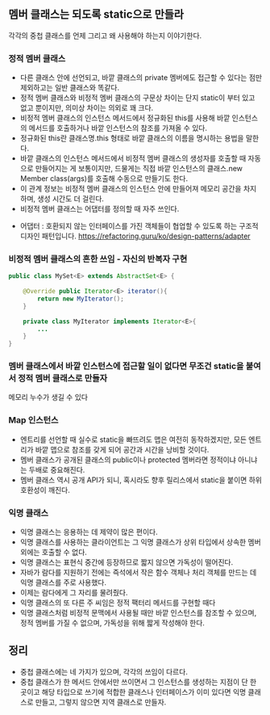 ## 멤버 클래스는 되도록 static으로 만들라

각각의 중첩 클래스를 언제 그리고 왜 사용해야 하는지 이야기한다.

### 정적 멤버 클래스
- 다른 클래스 안에 선언되고, 바깥 클래스의 private 멤버에도 접근할 수 있다는 점만 제외하고는 일반 클래스와 똑같다. 
- 정적 멤버 클래스와 비정적 멤버 클래스의 구문상 차이는 단지 static이 부터 있고 없고 뿐이지만, 의미상 차이는 의외로 꽤 크다.
- 비정적 멤버 클래스의 인스턴스 메서드에서 정규화된 this를 사용해 바깥 인스턴스의 메서드를 호출하거나 바깥 인스턴스의 참조를 가져올 수 있다. 
- 정규화된 this란 클래스명.this 형태로 바깥 클래스의 이름을 명시하는 용법을 말한다.
- 바깥 클래스의 인스턴스 메서드에서 비정적 멤버 클래스의 생성자를 호출할 때 자동으로 만들어지는 게 보통이지만, 드물게는 직접 바깥 인스턴스의 클래스.new Member class(args)를 호출해 수동으로 만들기도 한다. 
- 이 관계 정보는 비정적 멤버 클래스의 인스턴스 안에 만들어져 메모리 공간을 차지하며, 생성 시간도 더 걸린다. 
- 비정적 멤버 클래스는 어댑터를 정의할 때 자주 쓰인다. 

* 어댑터 : 호환되지 않는 인터페이스를 가진 객체들이 협업할 수 있도록 하는 구조적 디자인 패턴입니다.
  https://refactoring.guru/ko/design-patterns/adapter

### 비정적 멤버 클래스의 흔한 쓰임 - 자신의 반복자 구현
```java
public class MySet<E> extends AbstractSet<E> {
    
    @Override public Iterator<E> iterator(){
        return new MyIterator();
    }
    
    private class MyIterator implements Iterator<E>{
        ...
    }
}
```
### 멤버 클래스에서 바깥 인스턴스에 접근할 일이 없다면 무조건 static을 붙여서 정적 멤버 클래스로 만들자 
메모리 누수가 생길 수 있다

### Map 인스턴스
- 엔트리를 선언할 때 실수로 static을 빠뜨려도 맵은 여전히 동작하겠지만, 모든 엔트리가 바깥 맵으로 참조를 갖게 되어 공간과 시간을 낭비할 것이다. 
- 멤버 클래스가 공개된 클래스의 public이나 protected 멤버라면 정적이냐 아니냐는 두배로 중요해진다.
- 멤버 클래스 역시 공개 API가 되니, 혹시라도 향후 릴리스에서 static을 붙이면 하위 호환성이 깨진다. 

### 익명 클래스 
- 익명 클래스는 응용하는 데 제약이 많은 편이다. 
- 익명 클래스를 사용하는 클라이언트는 그 익명 클래스가 상위 타입에서 상속한 멤버 외에는 호출할 수 없다.
- 익명 클래스는 표현식 중간에 등장하므로 짧지 않으면 가독성이 떨어진다.
- 자바가 람다를 지원하기 전에는 즉석에서 작은 함수 객체나 처리 객체를 만드는 데 익명 클래스를 주로 사용했다. 
- 이제는 람다에게 그 자리를 물려줬다.
- 익명 클래스의 또 다른 주 씨임은 정적 팩터리 메서드를 구현할 때다
- 익명 클래스처럼 비정적 문맥에서 사용될 때만 바깥 인스턴스를 참조할 수 있으며, 정적 멤버를 가질 수 없으며, 가독성을 위해 짧게 작성해야 한다. 

## 정리 
- 중첩 클래스에는 네 가지가 있으며, 각각의 쓰임이 다르다. 
- 중첩 클래스가 한 메서드 안에서만 쓰이면서 그 인스턴스를 생성하는 지점이 단 한 곳이고 해당 타입으로 쓰기에 적합한 클래스나 인터페이스가 이미 있다면
익명 클래스로 만들고, 그렇지 않으면 지역 클래스로 만들자.


